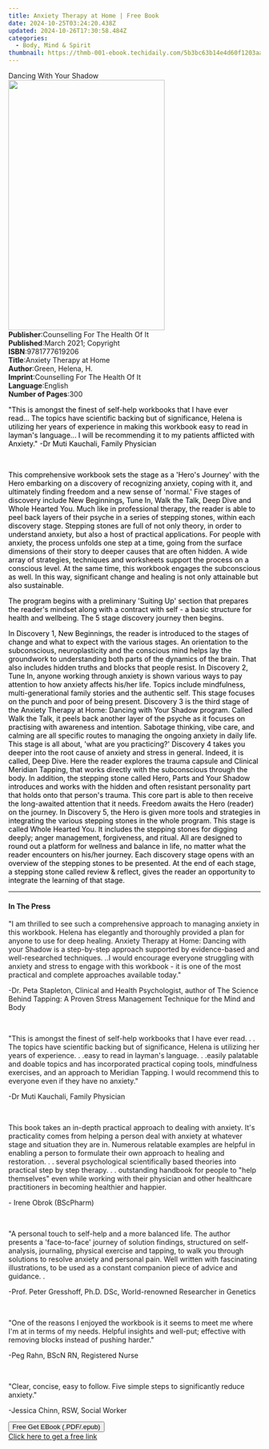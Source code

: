 ```yaml
---
title: Anxiety Therapy at Home | Free Book
date: 2024-10-25T03:24:20.438Z
updated: 2024-10-26T17:30:58.484Z
categories:
  - Body, Mind & Spirit
thumbnail: https://thmb-001-ebook.techidaily.com/5b3bc63b14e4d60f1203aab07849ce7897533a5e4595278939268eaf9c59eb7c.jpg
---
```

<main id="book-container">
  <div class="flex flex-col">
    <div class="book-brief flex-1 py-6 px-4 sm:p-6 md:py-10 md:px-8">
      <!-- brief-->
      <div class="book-brief-main">Dancing With Your Shadow</div>
    </div>
    <div
      class="book-meta-info flex-1 grid gap-4 col-start-1 col-end-3 row-start-1 sm:mb-6 sm:grid-cols-4 lg:gap-6 lg:col-start-2 lg:row-end-6 lg:row-span-6 lg:mb-0"
    >
      <div
        class="book-meta-info-left place-content-center mt-4 p-4 text-sm leading-6 col-start-2 col-span-2 dark:text-slate-400"
      >
        <img
          class="w-full h-500 object-cover rounded-lg sm:h-255 sm:col-span-2 lg:col-span-full"
          src="https://img-001-ebook.techidaily.com/50d1e6ed0ee3cdf4b13d5255d0a167a1e59144c9f8e72400c28a07ef8190b667.jpg"
          alt=""
          width="312"
          height="500"
        />
      </div>
      <div
        class="book-meta-info-right mt-2 col-start-1 row-start-2 col-span-3 self-center"
      >
        <!-- meta data  -->
        <div class="flex flex-col px-4 md:px-8">
          <div class="flex-1">
            <strong>Publisher</strong>:<span class="px-2"
              >Counselling For The Health Of It</span
            >
          </div>
          <div class="flex-1">
            <strong>Published</strong>:<span class="px-2"
              >March 2021; Copyright</span
            >
          </div>
          <div class="flex-1">
            <strong>ISBN</strong>:<span class="px-2">9781777619206</span>
          </div>
          <div class="flex-1">
            <strong>Title</strong>:<span class="px-2"
              >Anxiety Therapy at Home</span
            >
          </div>
          <div class="flex-1">
            <strong>Author</strong>:<span class="px-2">Green, Helena, H.</span>
          </div>
          <div class="flex-1">
            <strong>Imprint</strong>:<span class="px-2"
              >Counselling For The Health Of It</span
            >
          </div>
          <div class="flex-1">
            <strong>Language</strong>:<span class="px-2">English</span>
          </div>
          <div class="flex-1">
            <strong>Number of Pages</strong>:<span class="px-2">300</span>
          </div>
        </div>
      </div>
    </div>
    <div class="book-description flex-1 py-6 px-4 sm:p-6 md:py-10 md:px-8">
      <div class="book-description-main">
        <div accordion-content="" id="description">
          <p>
            <span style="color: rgb(0, 0, 0)"
              >"This is amongst the finest of self-help workbooks that I have
              ever read...&nbsp;The topics have scientific backing but of
              significance, Helena is utilizing her years of experience in
              making this workbook easy to read in layman's language... I will
              be recommending it to my patients afflicted with Anxiety." -Dr
              Muti Kauchali, Family Physician</span
            >
          </p>
          <p><br /></p>
          <p>
            <span style="color: rgb(0, 0, 0)"
              >This comprehensive workbook sets the stage as a 'Hero's Journey'
              with the Hero embarking on a discovery of recognizing anxiety,
              coping with it, and ultimately finding freedom and a new sense of
              'normal.' Five stages of discovery include New Beginnings, Tune
              In, Walk the Talk, Deep Dive and Whole Hearted You. Much like in
              professional therapy, the reader is able to peel back layers of
              their psyche in a series of stepping stones, within each discovery
              stage. Stepping stones are full of not only theory, in order to
              understand anxiety, but also a host of practical applications. For
              people with anxiety, the process unfolds one step at a time, going
              from the surface dimensions of their story to deeper causes that
              are often hidden. A wide array of strategies, techniques and
              worksheets support the process on a conscious level. At the same
              time, this workbook engages the subconscious as well. In this way,
              significant change and healing is not only attainable but also
              sustainable.</span
            >
          </p>
          <p>
            <span style="color: rgb(0, 0, 0)"
              >The program begins with a preliminary 'Suiting Up' section that
              prepares the reader's mindset along with a contract with self - a
              basic structure for health and wellbeing. The 5 stage discovery
              journey then begins.</span
            >
          </p>
          <p>
            <span style="color: rgb(0, 0, 0)"
              >In Discovery 1, New Beginnings, the reader is introduced to the
              stages of change and what to expect with the various stages. An
              orientation to the subconscious, neuroplasticity and the conscious
              mind helps lay the groundwork to understanding both parts of the
              dynamics of the brain. That also includes hidden truths and blocks
              that people resist. In Discovery 2, Tune In, anyone working
              through anxiety is shown various ways to pay attention to how
              anxiety affects his/her life. Topics include mindfulness,
              multi-generational family stories and the authentic self. This
              stage focuses on the punch and poor of being present. Discovery 3
              is the third stage of the Anxiety Therapy at Home: Dancing with
              Your Shadow program. Called Walk the Talk, it peels back another
              layer of the psyche as it focuses on practising with awareness and
              intention. Sabotage thinking, vibe care, and calming are all
              specific routes to managing the ongoing anxiety in daily life.
              This stage is all about, 'what are you practicing?' Discovery 4
              takes you deeper into the root cause of anxiety and stress in
              general. Indeed, it is called, Deep Dive. Here the reader explores
              the trauma capsule and Clinical Meridian Tapping, that works
              directly with the subconscious through the body. In addition, the
              stepping stone called Hero, Parts and Your Shadow introduces and
              works with the hidden and often resistant personality part that
              holds onto that person's trauma. This core part is able to then
              receive the long-awaited attention that it needs. Freedom awaits
              the Hero (reader) on the journey. In Discovery 5, the Hero is
              given more tools and strategies in integrating the various
              stepping stones in the whole program. This stage is called Whole
              Hearted You. It includes the stepping stones for digging deeply;
              anger management, forgiveness, and ritual. All are designed to
              round out a platform for wellness and balance in life, no matter
              what the reader encounters on his/her journey. Each discovery
              stage opens with an overview of the stepping stones to be
              presented. At the end of each stage, a stepping stone called
              review &amp; reflect, gives the reader an opportunity to integrate
              the learning of that stage.</span
            >
          </p>
        </div>
        <div class="accordion-fader"></div>
      </div>
    </div>
    <div class="book-excerpts flex-1 py-6 px-4 sm:p-6 md:py-10 md:px-8">
      <!-- excerpts-->
      <div class="book-excerpts-main">
        <hr />
        <h4 class="placeholder placeholder-heading">
          <span>In The Press</span>
        </h4>
        <p></p>
        <p>
          "I am thrilled to see such a comprehensive approach to managing
          anxiety in this workbook. Helena has elegantly and thoroughly provided
          a plan for anyone to use for deep healing. Anxiety Therapy at Home:
          Dancing with your Shadow is a step-by-step approach supported by
          evidence-based and well-researched techniques. ..I would encourage
          everyone struggling with anxiety and stress to engage with this
          workbook - it is one of the most practical and complete approaches
          available today."
        </p>
        <p>
          -Dr. Peta Stapleton, Clinical and Health Psychologist, author of The
          Science Behind Tapping: A Proven Stress Management Technique for the
          Mind and Body
        </p>
        <p><br /></p>
        <p>
          "This is amongst the finest of self-help workbooks that I have ever
          read. . . The topics have scientific backing but of significance,
          Helena is utilizing her years of experience. . .easy to read in
          layman's language. . .easily palatable and doable topics and has
          incorporated practical coping tools, mindfulness exercises, and an
          approach to Meridian Tapping. I would recommend this to everyone even
          if they have no anxiety."
        </p>
        <p>-Dr Muti Kauchali, Family Physician</p>
        <p><br /></p>
        <p>
          This book takes an in-depth practical approach to dealing with
          anxiety. It's practicality comes from helping a person deal with
          anxiety at whatever stage and situation they are in. Numerous
          relatable examples are helpful in enabling a person to formulate their
          own approach to healing and restoration. . . several psychological
          scientifically based theories into practical step by step therapy. . .
          outstanding handbook for people to "help themselves" even while
          working with their physician and other healthcare practitioners in
          becoming healthier and happier.
        </p>
        <p>- Irene Obrok (BScPharm)</p>
        <p><br /></p>
        <p>
          "A personal touch to self-help and a more balanced life. The author
          presents a 'face-to-face' journey of solution findings, structured on
          self-analysis, journaling, physical exercise and tapping, to walk you
          through solutions to resolve anxiety and personal pain. Well written
          with fascinating illustrations, to be used as a constant companion
          piece of advice and guidance. .
        </p>
        <p>
          -Prof. Peter Gresshoff, Ph.D. DSc, World-renowned Researcher in
          Genetics
        </p>
        <p><br /></p>
        <p>
          "One of the reasons I enjoyed the workbook is it seems to meet me
          where I'm at in terms of my needs. Helpful insights and well-put;
          effective with removing blocks instead of pushing harder."
        </p>
        <p>-Peg Rahn, BScN RN, Registered Nurse</p>
        <p><br /></p>
        <p>
          "Clear, concise, easy to follow. Five simple steps to significantly
          reduce anxiety."
        </p>
        <p>-Jessica Chinn, RSW, Social Worker</p>
        <p></p>
      </div>
    </div>
    <div
      class="book-about-author flex-1 py-6 px-4 sm:p-6 md:py-10 md:px-8"
    ></div>
    <div class="book-free-get flex-1 py-6 px-4 sm:p-6 md:py-10 md:px-8">
      <button
        id="btn-free-get"
        class="bg-blue-500 hover:bg-blue-700 text-white font-bold py-2 px-4 rounded"
      >
        Free Get EBook (.PDF/.epub)
      </button>
      <div id="countdown-display" class="px-2 text-lg mt-2"></div>
      <a
        id="free-link"
        class="hidden bg-blue-500 hover:bg-blue-700 text-white font-bold py-2 px-4 rounded"
        href="https://www.ebooks.com/en-us/book/210313351/anxiety-therapy-at-home/green-helena-h/"
        target="_blank"
        >Click here to get a free link</a
      >
    </div>
    <script>
      let countdownTime = 0;
      let countdownInterval = null;
      document
        .getElementById('btn-free-get')
        .addEventListener('click', startCountdown);
      function startCountdown() {
        countdownTime = new Date().getTime() + 60000 * 3;
        countdownInterval = setInterval(updateCountdown, 1000);
        document.getElementById('btn-free-get').disabled = true;
        document
          .getElementById('btn-free-get')
          .classList.add('bg-gray-500', 'cursor-not-allowed');
      }
      function updateCountdown() {
        let currentTime = new Date().getTime();
        let timeLeft = countdownTime - currentTime;
        let secondsLeft = Math.floor(timeLeft / 1000);
        document.getElementById('countdown-display').innerHTML =
          `Remaining time: ${secondsLeft} seconds.`;
        if (secondsLeft <= 0) {
          clearInterval(countdownInterval);
          document.getElementById('btn-free-get').classList.add('hidden');
          document.getElementById('free-link').classList.remove('hidden');
          document.getElementById('countdown-display').innerHTML = '';
        }
      }
    </script>
  </div>
</main>

<ins class="adsbygoogle"
      style="display:block"
      data-ad-client="ca-pub-7571918770474297"
      data-ad-slot="8358498916"
      data-ad-format="auto"
      data-full-width-responsive="true"></ins>
    